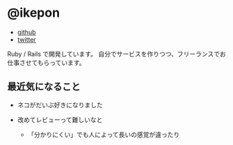 # @ikepon

* [github](https://github.com/ikepon)
* [twitter](https://twitter.com/ikepon_rb)

Ruby / Rails で開発しています。
自分でサービスを作りつつ、フリーランスでお仕事させてもらっています。

## 最近気になること

* ネコがだいぶ好きになりました

* 改めてレビューって難しいなと
  * 「分かりにくい」でも人によって長いの感覚が違ったり
